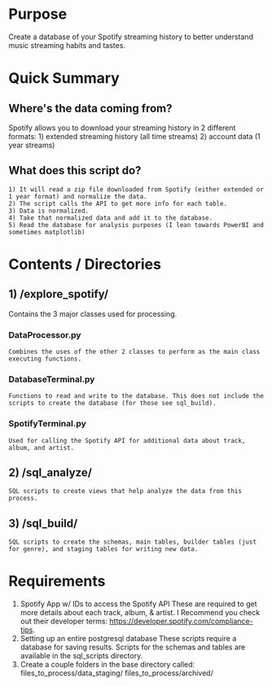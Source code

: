 # Purpose
Create a database of your Spotify streaming history to better understand music streaming habits and tastes.

# Quick Summary
  ## Where's the data coming from?
  Spotify allows you to download your streaming history in 2 different formats:
    1) extended streaming history (all time streams)
    2) account data (1 year streams)

  ## What does this script do?  
    1) It will read a zip file downloaded from Spotify (either extended or 1 year format) and normalize the data.
    2) The script calls the API to get more info for each table.
    3) Data is normalized.
    4) Take that normalized data and add it to the database.
    5) Read the database for analysis purposes (I lean towards PowerBI and sometimes matplotlib)

# Contents / Directories
## 1) /explore_spotify/
  Contains the 3 major classes used for processing.

  ### DataProcessor.py
    Combines the uses of the other 2 classes to perform as the main class executing functions.
  
  ### DatabaseTerminal.py
    Functions to read and write to the database. This does not include the scripts to create the database (for those see sql_build).
  
  ### SpotifyTerminal.py
    Used for calling the Spotify API for additional data about track, album, and artist.
  
  ## 2) /sql_analyze/
    SQL scripts to create views that help analyze the data from this process.
  
  ## 3) /sql_build/
    SQL scripts to create the schemas, main tables, builder tables (just for genre), and staging tables for writing new data.
  
# Requirements
1) Spotify App w/ IDs to access the Spotify API
  These are required to get more details about each track, album, & artist.
  I Recommend you check out their developer terms: https://developer.spotify.com/compliance-tips.
2) Setting up an entire postgresql database
  These scripts require a database for saving results.
  Scripts for the schemas and tables are available in the sql_scripts directory.
3) Create a couple folders in the base directory called:
  files_to_process/data_staging/
  files_to_process/archived/
